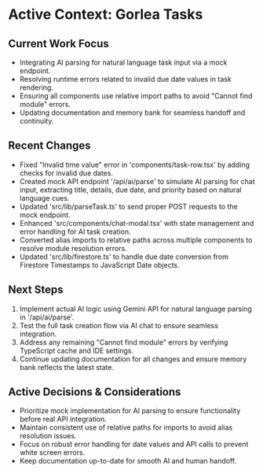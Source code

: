 # Active Context: Gorlea Tasks

## Current Work Focus

- Integrating AI parsing for natural language task input via a mock endpoint.
- Resolving runtime errors related to invalid due date values in task rendering.
- Ensuring all components use relative import paths to avoid "Cannot find module" errors.
- Updating documentation and memory bank for seamless handoff and continuity.

## Recent Changes

- Fixed "Invalid time value" error in 'components/task-row.tsx' by adding checks for invalid due dates.
- Created mock API endpoint '/api/ai/parse' to simulate AI parsing for chat input, extracting title, details, due date, and priority based on natural language cues.
- Updated 'src/lib/parseTask.ts' to send proper POST requests to the mock endpoint.
- Enhanced 'src/components/chat-modal.tsx' with state management and error handling for AI task creation.
- Converted alias imports to relative paths across multiple components to resolve module resolution errors.
- Updated 'src/lib/firestore.ts' to handle due date conversion from Firestore Timestamps to JavaScript Date objects.

## Next Steps

1. Implement actual AI logic using Gemini API for natural language parsing in '/api/ai/parse'.
2. Test the full task creation flow via AI chat to ensure seamless integration.
3. Address any remaining "Cannot find module" errors by verifying TypeScript cache and IDE settings.
4. Continue updating documentation for all changes and ensure memory bank reflects the latest state.

## Active Decisions & Considerations

- Prioritize mock implementation for AI parsing to ensure functionality before real API integration.
- Maintain consistent use of relative paths for imports to avoid alias resolution issues.
- Focus on robust error handling for date values and API calls to prevent white screen errors.
- Keep documentation up-to-date for smooth AI and human handoff.
